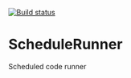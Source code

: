 [![Build status](https://ci.appveyor.com/api/projects/status/ddkgbpg3pkpkphip?svg=true)](https://ci.appveyor.com/project/dejanstojanovic/schedulerunner)

# ScheduleRunner
Scheduled code runner

